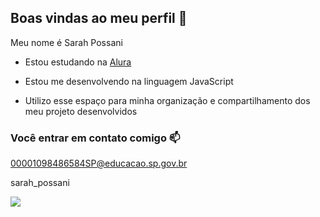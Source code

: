 ## Boas vindas ao meu perfil 💙

Meu nome é Sarah Possani

- Estou estudando na [Alura](https//alura.com.br)

- Estou me desenvolvendo na linguagem JavaScript
- Utilizo esse espaço  para minha organização e compartilhamento dos meu projeto  desenvolvidos

### Você entrar em contato comigo 📫

00001098486584SP@educacao.sp.gov.br

sarah_possani

![](https://media.tenor.com/LC2Jp87SCwQAAAAM/little-girl-cute.gif)
